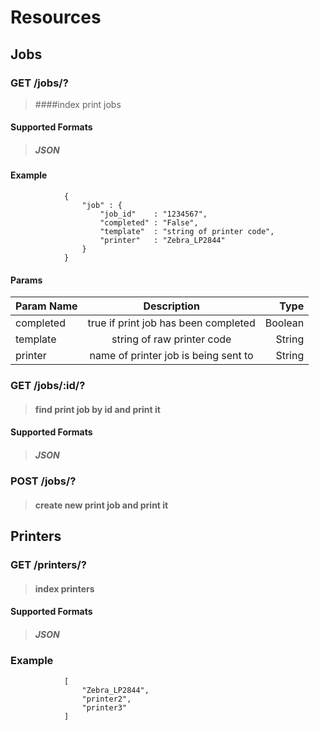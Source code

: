 # Resources

## Jobs
###        **GET**    /jobs/?         
> ####index print jobs

####            Supported Formats       
> ##### JSON

####         Example
                {
                    "job" : {
                        "job_id"    : "1234567",
                        "completed" : "False",
                        "template"  : "string of printer code",
                        "printer"   : "Zebra_LP2844"
                    }
                }

#### Params
                
| Param Name    | Description   | Type  |
| ------------- |:-------------:| -----:|
| completed     | true if print job has been completed      | Boolean |
| template      | string of raw printer code                | String |
| printer       | name of printer job is being sent to      | String |

###        GET    /jobs/:id/?     
> #### find print job by id and print it

####            Supported Formats       
> ##### JSON
                
###        POST   /jobs/?         
> #### create new print job and print it

## Printers
###        GET    /printers/?     
> #### index printers

####            Supported Formats       
> ##### JSON

###         Example
                [
                    "Zebra_LP2844",
                    "printer2",
                    "printer3"
                ]


